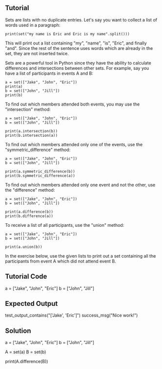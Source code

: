 Tutorial
--------

Sets are lists with no duplicate entries. Let's say you want to collect a list of words used in a paragraph:

    print(set("my name is Eric and Eric is my name".split()))

This will print out a list containing "my", "name", "is", "Eric", and finally "and". Since the rest of the sentence uses words which are already in the set, they are not inserted twice.

Sets are a powerful tool in Python since they have the ability to calculate differences and intersections between other sets. For example, say you have a list of participants in events A and B:

    a = set(["Jake", "John", "Eric"])
    print(a)
    b = set(["John", "Jill"])
    print(b)

To find out which members attended both events, you may use the "intersection" method:

    a = set(["Jake", "John", "Eric"])
    b = set(["John", "Jill"])
    
    print(a.intersection(b))
    print(b.intersection(a))

To find out which members attended only one of the events, use the "symmetric_difference" method:

    a = set(["Jake", "John", "Eric"])
    b = set(["John", "Jill"])
    
    print(a.symmetric_difference(b))
    print(b.symmetric_difference(a))

To find out which members attended only one event and not the other, use the "difference" method:

    a = set(["Jake", "John", "Eric"])
    b = set(["John", "Jill"])
    
    print(a.difference(b))
    print(b.difference(a))

To receive a list of all participants, use the "union" method:

    a = set(["Jake", "John", "Eric"])
    b = set(["John", "Jill"])
    
    print(a.union(b))

In the exercise below, use the given lists to print out a set containing all the participants from event A which did not attend event B.

Tutorial Code
-------------
a = ["Jake", "John", "Eric"]
b = ["John", "Jill"]

Expected Output
---------------
test_output_contains("['Jake', 'Eric']")
success_msg("Nice work!")

Solution
--------
a = ["Jake", "John", "Eric"]
b = ["John", "Jill"]

A = set(a)
B = set(b)

print(A.difference(B))
